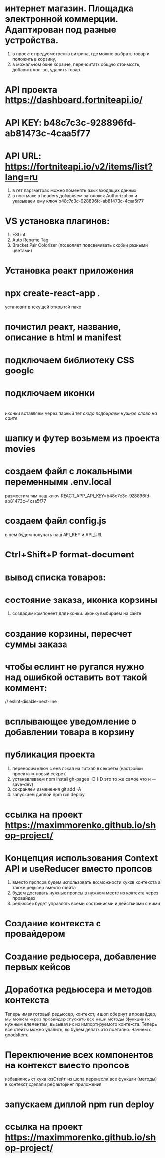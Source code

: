 # интернет магазин. Площадка электронной коммерции. Адаптирован под разные устройства.

1. в проекте предусмотренна витрина, где можно выбрать товар и положить в корзину,
2. в можальном окне корзине, перечситать общую стоимость, добавить кол-во, удалить товар.

# API проекта https://dashboard.fortniteapi.io/

# API KEY: b48c7c3c-928896fd-ab81473c-4caa5f77

# API URL: https://fortniteapi.io/v2/items/list?lang=ru

1. в гет параметрах можно поменять язык входящих данных
2. в постмане в headers добавляем заголовок Authorization и указываем ему ключ b48c7c3c-928896fd-ab81473c-4caa5f77

# VS установка плагинов:

1. ESLint
2. Auto Rename Tag
3. Bracket Pair Colorizer (позволяет подсвечивать скобки разными цветами)

# Установка реакт приложения

# npx create-react-app .

установит в текущей открытой паке

# почистил реакт, название, описание в html и manifest

# подключаем библиотеку CSS google

# <link rel="stylesheet" href="https://cdnjs.cloudflare.com/ajax/libs/materialize/1.0.0/css/materialize.min.css">

# подключаем иконки

# <link href="https://fonts.googleapis.com/icon?family=Material+Icons" rel="stylesheet">

иконки вставляем через парный тег <i class="material-icons">сюда подбираем нужное слово на сайте</i>

# шапку и футер возьмем из проекта movies

# создаем файл с локальными переменными .env.local

разместим там наш ключ REACT_APP_API_KEY=b48c7c3c-928896fd-ab81473c-4caa5f77

# создаем файл config.js

в нем будем получать наш API_KEY и API_URL

# Ctrl+Shift+P format-document

# вывод списка товаров:

# состояние заказа, иконка корзины
1. создадим компонент для иконки. иконку выбираем на сайте

# создание корзины, пересчет суммы заказа

# чтобы еслинт не ругался нужно над ошибкой оставить вот такой коммент:
// eslint-disable-next-line

# всплывающее уведомление о добавлении товара в корзину

# публикация проекта
1. переносим ключ с енв локал на гитхаб в секреты (настройки проекта => новый секрет)
2. устанавливаем npm install gh-pages -D (-D это то же самое что и --save-dev)
3. сохраняем изменения git add -A
4. запускаем диплой npm run deploy
# ссылка на проект https://maximmorenko.github.io/shop-project/

# Концепция использования Context API и useReducer вместо пропсов
1. вместо пропсов будем использовать возможности хуков контекста а также редьсер вместо стейта
2. будем доставать нужные пропсы в нужном месте из контекта через провайдер
3. редьюсер будет управлять всеми состояниями и действиями с ними

# Создание контекста с провайдером
# Создание редьюсера, добавление первых кейсов
# Доработка редьюсера и методов контекста
Теперь имея готовый редьюсер, контекст, и шоп обернут в провайдер, 
мы можем через провайдер спускать все наши методы (функции) к нужным елементам, вызывая их из импортируемого контекста.
Теперь все стейты можно удалить, но будем делать это поэтапно. 
Начнем с goodsItem.
# Переключение всех компонентов на контекст вместо пропсов
избавились от хука юзСтейт. из шопа перенесли все функции (методы) в контекст
сделали рефакторинг приложения
# запускаем диплой npm run deploy
# ссылка на проект https://maximmorenko.github.io/shop-project/